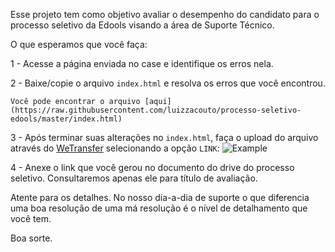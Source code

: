 Esse projeto tem como objetivo avaliar o desempenho do candidato para o processo seletivo da Edools visando a área de Suporte Técnico.

O que esperamos que você faça:

1 - Acesse a página enviada no case e identifique os erros nela.

2 - Baixe/copie o arquivo `index.html` e resolva os erros que você encontrou.

    Você pode encontrar o arquivo [aqui](https://raw.githubusercontent.com/luizzacouto/processo-seletivo-edools/master/index.html)

3 - Após terminar suas alterações no `index.html`, faça o upload do arquivo através do [WeTransfer](https://wetransfer.com) selecionando a opção `LINK`:
![Example](https://image.prntscr.com/image/p7IW4oniSo_FjHVWaqrRPQ.png)

4 - Anexe o link que você gerou no documento do drive do processo seletivo. Consultaremos apenas ele para título de avaliação.

Atente para os detalhes. No nosso dia-a-dia de suporte o que diferencia uma boa resolução de uma má resolução é o nível de detalhamento que você tem.

Boa sorte.